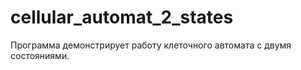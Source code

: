 # cellular_automat_2_states
Программа демонстрирует работу клеточного автомата с двумя состояниями.
